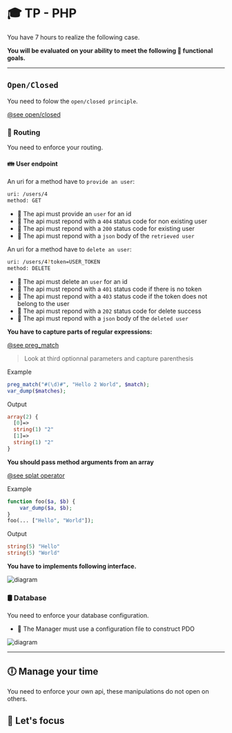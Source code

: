 # 🎓  TP - PHP

You have 7 hours to realize the following case.

**You will be evaluated on your ability to meet the following 📝 functional goals.**

___

## `Open/Closed`

You need to folow the `open/closed principle`.

[@see open/closed](https://en.wikipedia.org/wiki/Open%E2%80%93closed_principle)


### 🚦 Routing

You need to enforce your routing.

#### 👪 User endpoint

An uri for a method have to `provide an user`:

```bash
uri: /users/4
method: GET
```

* 📝 The api must provide an `user` for an id
* 📝 The api must repond with a `404` status code for non existing user
* 📝 The api must repond with a `200` status code for existing user
* 📝 The api must repond with a `json` body of the `retrieved user`


An uri for a method have to `delete an user`:

```bash
uri: /users/4?token=USER_TOKEN
method: DELETE
```

* 📝 The api must delete an `user` for an id
* 📝 The api must repond with a `401` status code if there is no token
* 📝 The api must repond with a `403` status code if the token does not belong to the user
* 📝 The api must repond with a `202` status code for delete success
* 📝 The api must repond with a `json` body of the `deleted user`

**You have to capture parts of regular expressions:**

[@see preg_match ](https://www.php.net/manual/fr/function.preg-match.php)

> Look at third optionnal parameters and capture parenthesis

Example
```php
preg_match("#(\d)#", "Hello 2 World", $match);
var_dump($matches);
```
Output
``` php
array(2) {
  [0]=>
  string(1) "2"
  [1]=>
  string(1) "2"
}
```

**You should pass method arguments from an array**

[@see splat operator](https://www.php.net/manual/en/functions.arguments.php#functions.variable-arg-list)

Example
```php
function foo($a, $b) {
    var_dump($a, $b);
}
foo(... ["Hello", "World"]);
```
Output
``` php
string(5) "Hello"
string(5) "World"
```

**You have to implements following interface.**

![diagram](https://raw.githubusercontent.com/seeren/worlds-of-game-api/master/resources/tp-s3/class.png)

### 🛢️ Database

You need to enforce your database configuration.

* 📝 The Manager must use a configuration file to construct PDO

![diagram](https://raw.githubusercontent.com/seeren/worlds-of-game-api/master/resources/tp-s3/deployment.png)

___
## 🕕 Manage your time

You need to enforce your own api, these manipulations do not open on others.

## 🎯 Let's focus
